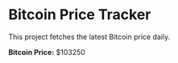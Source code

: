 # Bitcoin Price Tracker

This project fetches the latest Bitcoin price daily.

**Bitcoin Price:** $103250
